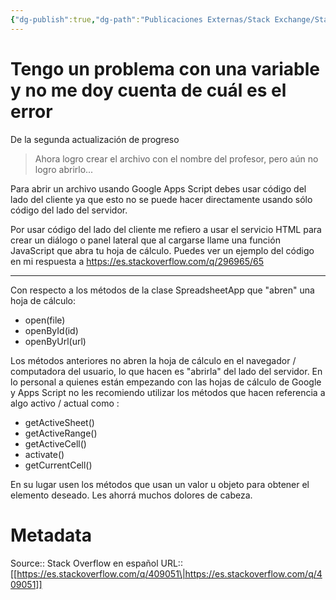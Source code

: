 ```yaml
---
{"dg-publish":true,"dg-path":"Publicaciones Externas/Stack Exchange/Stack Overflow en español/es.stackoverflow.com-409051.md","permalink":"/publicaciones-externas/stack-exchange/stack-overflow-en-espanol/es-stackoverflow-com-409051/","title":"Tengo un problema con una variable y no me doy cuenta de cuál es el error","hide":true,"noteIcon":"\"0\"","created":"2024-04-03T12:49:10.355-06:00","updated":"2024-04-05T16:43:56.824-06:00"}
---
```


# Tengo un problema con una variable y no me doy cuenta de cuál es el error

De la segunda actualización de progreso

> Ahora logro crear el archivo con el nombre del profesor, pero aún no
> logro abrirlo...

Para abrir un archivo usando Google Apps Script debes usar código del lado del cliente ya que esto no se puede hacer directamente usando sólo código del lado del servidor.

Por usar código del lado del cliente me refiero a usar el servicio HTML para crear un diálogo o panel lateral que al cargarse llame una función JavaScript que abra tu hoja de cálculo. Puedes ver un ejemplo del código en mi respuesta a https://es.stackoverflow.com/q/296965/65

<hr>

Con respecto a los métodos de la clase SpreadsheetApp que "abren" una hoja de cálculo:


- open(file)
- openById(id)
- openByUrl(url)

Los métodos anteriores no abren la hoja de cálculo en el navegador / computadora del usuario, lo que hacen es "abrirla" del lado del servidor. En lo personal a quienes están empezando con las hojas de cálculo de Google y Apps Script no les recomiendo utilizar los métodos que hacen referencia a algo activo / actual como :

- getActiveSheet()
- getActiveRange()
- getActiveCell()
- activate()
- getCurrentCell()

En su lugar usen los métodos que usan un valor u objeto para obtener el elemento deseado. Les ahorrá muchos dolores de cabeza.


# Metadata
Source:: Stack Overflow en español
URL:: [[https://es.stackoverflow.com/q/409051\|https://es.stackoverflow.com/q/409051]]

